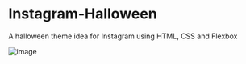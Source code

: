 # Instagram-Halloween
A halloween theme idea for Instagram using HTML, CSS and Flexbox

![image](https://user-images.githubusercontent.com/95707984/147713961-53ec2cf2-242f-42cb-9e48-17924493f604.png)

